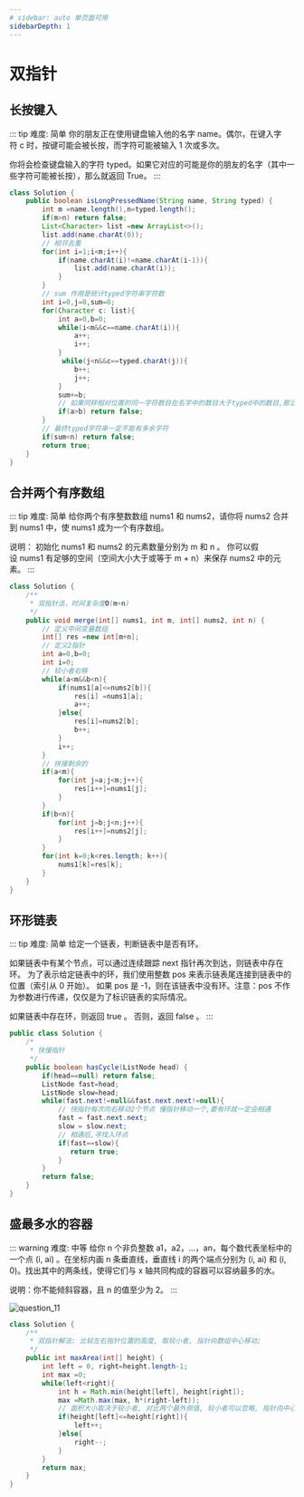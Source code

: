 ```yaml
---
# sidebar: auto 单页面可用
sidebarDepth: 1
---
```

# 双指针
## 长按键入
::: tip 难度: 简单
你的朋友正在使用键盘输入他的名字 name。偶尔，在键入字符 c 时，按键可能会被长按，而字符可能被输入 1 次或多次。

你将会检查键盘输入的字符 typed。如果它对应的可能是你的朋友的名字（其中一些字符可能被长按），那么就返回 True。
:::
```java
class Solution {
    public boolean isLongPressedName(String name, String typed) {
        int m =name.length(),n=typed.length();
        if(m>n) return false;
        List<Character> list =new ArrayList<>();
        list.add(name.charAt(0));
        // 相邻去重
        for(int i=1;i<m;i++){
            if(name.charAt(i)!=name.charAt(i-1)){
                list.add(name.charAt(i));
            }
        }
        // sum 作用是统计typed字符串字符数
        int i=0,j=0,sum=0;  
        for(Character c: list){
            int a=0,b=0;
            while(i<m&&c==name.charAt(i)){
                a++;
                i++;
            }
             while(j<n&&c==typed.charAt(j)){
                b++;
                j++;
            }
            sum+=b;
            // 如果同样相对位置的同一字符数目在名字中的数目大于typed中的数目,那么就不合格
            if(a>b) return false;
        }
        // 最终typed字符串一定不能有多余字符
        if(sum<n) return false;
        return true;
    }
}
```

## 合并两个有序数组
::: tip 难度: 简单
给你两个有序整数数组 nums1 和 nums2，请你将 nums2 合并到 nums1 中，使 nums1 成为一个有序数组。

说明：
初始化 nums1 和 nums2 的元素数量分别为 m 和 n 。
你可以假设 nums1 有足够的空间（空间大小大于或等于 m + n）来保存 nums2 中的元素。
:::
```java
class Solution {
    /**
     * 双指针法，时间复杂度O(m+n)
     */
    public void merge(int[] nums1, int m, int[] nums2, int n) {
        // 定义中间变量数组
        int[] res =new int[m+n];
        // 定义2指针
        int a=0,b=0;
        int i=0;
        // 较小者右移
        while(a<m&&b<n){
            if(nums1[a]<=nums2[b]){
                res[i] =nums1[a];
                a++;
            }else{
                res[i]=nums2[b];
                b++;
            }
            i++;
        }
        // 拼接剩余的
        if(a<m){
            for(int j=a;j<m;j++){
                res[i++]=nums1[j];
            }
        }
        if(b<n){
            for(int j=b;j<n;j++){
                res[i++]=nums2[j];
            }
        }
        for(int k=0;k<res.length; k++){
            nums1[k]=res[k];
        }
    }
}
```

## 环形链表
::: tip 难度: 简单
给定一个链表，判断链表中是否有环。

如果链表中有某个节点，可以通过连续跟踪 next 指针再次到达，则链表中存在环。 为了表示给定链表中的环，我们使用整数 pos 来表示链表尾连接到链表中的位置（索引从 0 开始）。 如果 pos 是 -1，则在该链表中没有环。注意：pos 不作为参数进行传递，仅仅是为了标识链表的实际情况。

如果链表中存在环，则返回 true 。 否则，返回 false 。
:::
```java
public class Solution {
    /*
     * 快慢指针
     */
    public boolean hasCycle(ListNode head) {
        if(head==null) return false;
        ListNode fast=head;
        ListNode slow=head;
        while(fast.next!=null&&fast.next.next!=null){
            // 快指针每次向右移动2个节点 慢指针移动一个,要有环就一定会相遇
            fast = fast.next.next;
            slow = slow.next;
            // 相遇后,寻找入环点
            if(fast==slow){
               return true;
            }
        }
        return false;
    }
}
```

## 盛最多水的容器
::: warning 难度: 中等
给你 n 个非负整数 a1，a2，...，an，每个数代表坐标中的一个点 (i, ai) 。在坐标内画 n 条垂直线，垂直线 i 的两个端点分别为 (i, ai) 和 (i, 0)。找出其中的两条线，使得它们与 x 轴共同构成的容器可以容纳最多的水。

说明：你不能倾斜容器，且 n 的值至少为 2。
:::

<img :src="$withBase('/imgs/question_11.jpg')" alt="question_11">

```java
class Solution {
    /**
     * 双指针解法: 比较左右指针位置的高度, 取较小者, 指针向数组中心移动;
     */
    public int maxArea(int[] height) {
        int left = 0, right=height.length-1;
        int max =0;
        while(left<right){
            int h = Math.min(height[left], height[right]);
            max =Math.max(max, h*(right-left));
            // 面积大小取决于较小者, 对比两个最外侧值, 较小者可以忽略, 指针向中心移动
            if(height[left]<=height[right]){
                left++;
            }else{
                right--;
            }
        }
        return max;
    }
}
```


